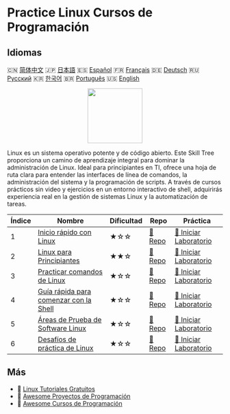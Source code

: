 # Practice Linux Cursos de Programación

## Idiomas

🇨🇳 [简体中文](README_zh.md) 🇯🇵 [日本語](README_ja.md) 🇪🇸 [Español](README_es.md) 🇫🇷 [Français](README_fr.md) 🇩🇪 [Deutsch](README_de.md) 🇷🇺 [Русский](README_ru.md) 🇰🇷 [한국어](README_ko.md) 🇧🇷 [Português](README_pt.md) 🇺🇸 [English](README.md) 

<div align="center">
<img width="128px" src="https://file.labex.io/path/k5LXo5b82pJm.png">
</div>

Linux es un sistema operativo potente y de código abierto. Este Skill Tree proporciona un camino de aprendizaje integral para dominar la administración de Linux. Ideal para principiantes en TI, ofrece una hoja de ruta clara para entender las interfaces de línea de comandos, la administración del sistema y la programación de scripts. A través de cursos prácticos sin video y ejercicios en un entorno interactivo de shell, adquirirás experiencia real en la gestión de sistemas Linux y la automatización de tareas.

|   Índice | Nombre                                                                                          | Dificultad   | Repo                                                                          | Práctica                                                                                   |
|----------|-------------------------------------------------------------------------------------------------|--------------|-------------------------------------------------------------------------------|--------------------------------------------------------------------------------------------|
|        1 | [Inicio rápido con Linux](https://labex.io/es/courses/quick-start-with-linux)                   | ★☆☆          | [🔗 Repo](https://github.com/labex-labs/quick-start-with-linux)               | [🚀 Iniciar Laboratorio](https://labex.io/es/courses/quick-start-with-linux)               |
|        2 | [Linux para Principiantes](https://labex.io/es/courses/linux-for-noobs)                         | ★★☆          | [🔗 Repo](https://github.com/labex-labs/linux-for-noobs)                      | [🚀 Iniciar Laboratorio](https://labex.io/es/courses/linux-for-noobs)                      |
|        3 | [Practicar comandos de Linux](https://labex.io/es/courses/linux-basic-commands-practice-online) | ★☆☆          | [🔗 Repo](https://github.com/labex-labs/linux-basic-commands-practice-online) | [🚀 Iniciar Laboratorio](https://labex.io/es/courses/linux-basic-commands-practice-online) |
|        4 | [Guía rápida para comenzar con la Shell](https://labex.io/es/courses/quick-start-with-shell)    | ★☆☆          | [🔗 Repo](https://github.com/labex-labs/quick-start-with-shell)               | [🚀 Iniciar Laboratorio](https://labex.io/es/courses/quick-start-with-shell)               |
|        5 | [Áreas de Prueba de Software Linux](https://labex.io/es/courses/linux-software-playgrounds)     | ★☆☆          | [🔗 Repo](https://github.com/labex-labs/linux-software-playgrounds)           | [🚀 Iniciar Laboratorio](https://labex.io/es/courses/linux-software-playgrounds)           |
|        6 | [Desafíos de práctica de Linux](https://labex.io/es/courses/linux-practice-challenges)          | ★☆☆          | [🔗 Repo](https://github.com/labex-labs/linux-practice-challenges)            | [🚀 Iniciar Laboratorio](https://labex.io/es/courses/linux-practice-challenges)            |

## Más

- 🔗 [Linux Tutoriales Gratuitos](https://github.com/labex-labs/linux-free-tutorials)
- 🔗 [Awesome Proyectos de Programación](https://github.com/labex-labs/awesome-programming-projects)
- 🔗 [Awesome Cursos de Programación](https://github.com/labex-labs/awesome-programming-courses)

